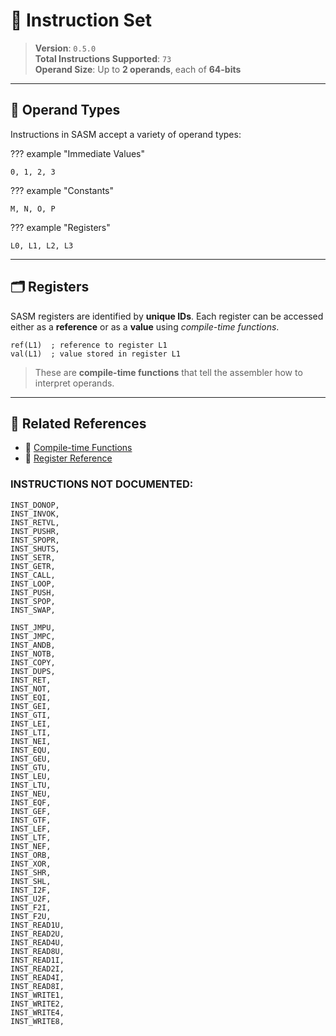 # 🧠 Instruction Set

> **Version**: `0.5.0`  
> **Total Instructions Supported**: `73`  
> **Operand Size**: Up to **2 operands**, each of **64-bits**

---

## 🧩 Operand Types

Instructions in SASM accept a variety of operand types:

??? example "Immediate Values"

    0, 1, 2, 3

??? example "Constants"

    M, N, O, P

??? example "Registers"

    L0, L1, L2, L3

---

## 🗂️ Registers

SASM registers are identified by **unique IDs**. Each register can be accessed either as a **reference** or as a **value** using *compile-time functions*.

```sasm
ref(L1)  ; reference to register L1
val(L1)  ; value stored in register L1
```

> These are **compile-time functions** that tell the assembler how to interpret operands.

---

## 🔗 Related References

* 📄 [Compile-time Functions](../reference/compile_time_functions.md) <!-- Update this link -->
* 📄 [Register Reference](../reference/registers.md) <!-- Update this link -->


### INSTRUCTIONS NOT DOCUMENTED:

    INST_DONOP,
    INST_INVOK,
    INST_RETVL,
    INST_PUSHR,
    INST_SPOPR,
    INST_SHUTS,
    INST_SETR,
    INST_GETR,
    INST_CALL,
    INST_LOOP,
    INST_PUSH,
    INST_SPOP,
    INST_SWAP,

    INST_JMPU,
    INST_JMPC,
    INST_ANDB,
    INST_NOTB,
    INST_COPY,
    INST_DUPS,
    INST_RET,
    INST_NOT,
    INST_EQI,
    INST_GEI,
    INST_GTI,
    INST_LEI,
    INST_LTI,
    INST_NEI,
    INST_EQU,
    INST_GEU,
    INST_GTU,
    INST_LEU,
    INST_LTU,
    INST_NEU,
    INST_EQF,
    INST_GEF,
    INST_GTF,
    INST_LEF,
    INST_LTF,
    INST_NEF,
    INST_ORB,
    INST_XOR,
    INST_SHR,
    INST_SHL,
    INST_I2F,
    INST_U2F,
    INST_F2I,
    INST_F2U,
    INST_READ1U,
    INST_READ2U,
    INST_READ4U,
    INST_READ8U,
    INST_READ1I,
    INST_READ2I,
    INST_READ4I,
    INST_READ8I,
    INST_WRITE1,
    INST_WRITE2,
    INST_WRITE4,
    INST_WRITE8,